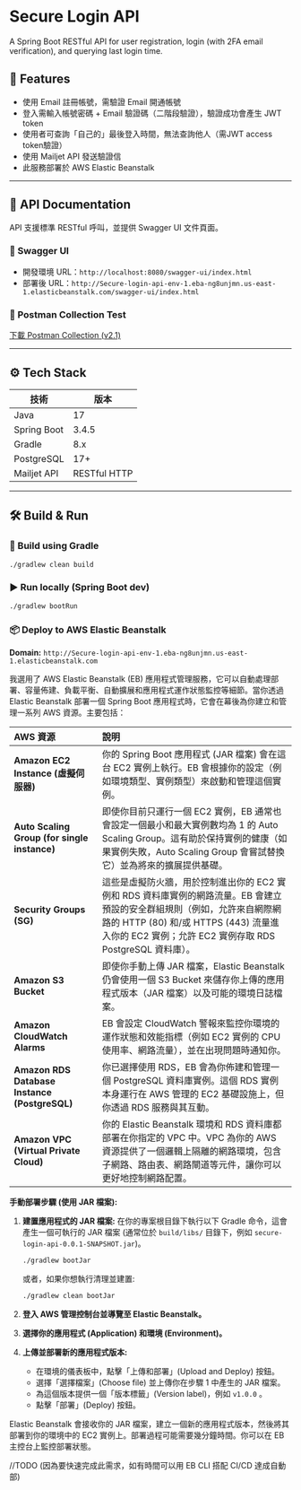 # Secure Login API

A Spring Boot RESTful API for user registration, login (with 2FA email verification), and querying last login time.

## 🚀 Features

- 使用 Email 註冊帳號，需驗證 Email 開通帳號
- 登入需輸入帳號密碼 + Email 驗證碼（二階段驗證），驗證成功會產生 JWT token
- 使用者可查詢「自己的」最後登入時間，無法查詢他人（需JWT access token驗證）
- 使用 Mailjet API 發送驗證信
- 此服務部署於 AWS Elastic Beanstalk

---

## 📘 API Documentation

API 支援標準 RESTful 呼叫，並提供 Swagger UI 文件頁面。

### 🔗 Swagger UI

- 開發環境 URL：`http://localhost:8080/swagger-ui/index.html`
- 部署後 URL：`http://Secure-login-api-env-1.eba-ng8unjmn.us-east-1.elasticbeanstalk.com/swagger-ui/index.html`

### 🧪 Postman Collection Test

[下載 Postman Collection (v2.1)](docs/postman/SecureLoginAPI.postman_collection.json)

---

## ⚙️ Tech Stack

| 技術        | 版本            |
|-------------|-----------------|
| Java        | 17              |
| Spring Boot | 3.4.5           |
| Gradle      | 8.x             |
| PostgreSQL  | 17+             |
| Mailjet API | RESTful HTTP    |

---

## 🛠 Build & Run

### 🔧 Build using Gradle

```bash
./gradlew clean build
```

### ▶️ Run locally (Spring Boot dev)

```bash
./gradlew bootRun
```

### 📦 Deploy to AWS Elastic Beanstalk

**Domain:** `http://Secure-login-api-env-1.eba-ng8unjmn.us-east-1.elasticbeanstalk.com`

我選用了 AWS Elastic Beanstalk (EB) 應用程式管理服務，它可以自動處理部署、容量佈建、負載平衡、自動擴展和應用程式運作狀態監控等細節。當你透過 Elastic Beanstalk 部署一個 Spring Boot 應用程式時，它會在幕後為你建立和管理一系列 AWS 資源。主要包括：

| AWS 資源                                  | 說明                                                                                                                                                                                             |
| :---------------------------------------- | :----------------------------------------------------------------------------------------------------------------------------------------------------------------------------------------------- |
| **Amazon EC2 Instance (虛擬伺服器)**        | 你的 Spring Boot 應用程式 (JAR 檔案) 會在這台 EC2 實例上執行。EB 會根據你的設定（例如環境類型、實例類型）來啟動和管理這個實例。                                                                                  |
| **Auto Scaling Group (for single instance)** | 即使你目前只運行一個 EC2 實例，EB 通常也會設定一個最小和最大實例數均為 1 的 Auto Scaling Group。這有助於保持實例的健康（如果實例失敗，Auto Scaling Group 會嘗試替換它）並為將來的擴展提供基礎。                               |
| **Security Groups (SG)**                  | 這些是虛擬防火牆，用於控制進出你的 EC2 實例和 RDS 資料庫實例的網路流量。EB 會建立預設的安全群組規則（例如，允許來自網際網路的 HTTP (80) 和/或 HTTPS (443) 流量進入你的 EC2 實例；允許 EC2 實例存取 RDS PostgreSQL 資料庫）。 |
| **Amazon S3 Bucket**                      | 即使你手動上傳 JAR 檔案，Elastic Beanstalk 仍會使用一個 S3 Bucket 來儲存你上傳的應用程式版本（JAR 檔案）以及可能的環境日誌檔案。                                                                                   |
| **Amazon CloudWatch Alarms**              | EB 會設定 CloudWatch 警報來監控你環境的運作狀態和效能指標（例如 EC2 實例的 CPU 使用率、網路流量），並在出現問題時通知你。                                                                                       |
| **Amazon RDS Database Instance (PostgreSQL)** | 你已選擇使用 RDS，EB 會為你佈建和管理一個 PostgreSQL 資料庫實例。這個 RDS 實例本身運行在 AWS 管理的 EC2 基礎設施上，但你透過 RDS 服務與其互動。                                                                      |
| **Amazon VPC (Virtual Private Cloud)**    | 你的 Elastic Beanstalk 環境和 RDS 資料庫都部署在你指定的 VPC 中。VPC 為你的 AWS 資源提供了一個邏輯上隔離的網路環境，包含子網路、路由表、網路閘道等元件，讓你可以更好地控制網路配置。                                              |

**手動部署步驟 (使用 JAR 檔案):**

1.  **建置應用程式的 JAR 檔案:**
    在你的專案根目錄下執行以下 Gradle 命令，這會產生一個可執行的 JAR 檔案 (通常位於 `build/libs/` 目錄下，例如 `secure-login-api-0.0.1-SNAPSHOT.jar`)。
    ```bash
    ./gradlew bootJar
    ```
    或者，如果你想執行清理並建置:
    ```bash
    ./gradlew clean bootJar
    ```

2.  **登入 AWS 管理控制台並導覽至 Elastic Beanstalk。**

3.  **選擇你的應用程式 (Application) 和環境 (Environment)。**

4.  **上傳並部署新的應用程式版本:**
    *   在環境的儀表板中，點擊「上傳和部署」(Upload and Deploy) 按鈕。
    *   選擇「選擇檔案」(Choose file) 並上傳你在步驟 1 中產生的 JAR 檔案。
    *   為這個版本提供一個「版本標籤」(Version label)，例如 `v1.0.0` 。
    *   點擊「部署」(Deploy) 按鈕。

Elastic Beanstalk 會接收你的 JAR 檔案，建立一個新的應用程式版本，然後將其部署到你的環境中的 EC2 實例上。部署過程可能需要幾分鐘時間。你可以在 EB 主控台上監控部署狀態。

//TODO (因為要快速完成此需求，如有時間可以用 EB CLI 搭配 CI/CD 達成自動部)